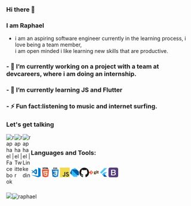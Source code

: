 ### Hi there 👋

### I am Raphael 
- i am an aspiring software engineer currently in the learning process, i love being a team member, <br/>i am open minded i like learning new skills that are productive.
  
  
  
### - 🔭 I’m currently working on a project with a team at devcareers, where i am doing an  internship.
### - 🌱 I’m currently learning JS and Flutter
### - ⚡ Fun fact:listening to music and internet surfing.

### Let's get talking


[<img align="left" alt="raphael | Facebook" width="22px" src="https://cdn.jsdelivr.net/npm/simple-icons@3.4.0/icons/facebook.svg" />][facebook]
[<img align="left" alt="raphael | Twitter" width="22px" src="https://cdn.jsdelivr.net/npm/simple-icons@3.4.0/icons/twitter.svg" />][twitter]
[<img align="left" alt="raphael | Linkedin" width="22px" src="https://cdn.jsdelivr.net/npm/simple-icons@3.4.0/icons/linkedin.svg" />][linkedin]

<br/>

### Languages and Tools:

[<img align="left" alt="Visual Studio Code" width="26px" src="https://raw.githubusercontent.com/github/explore/80688e429a7d4ef2fca1e82350fe8e3517d3494d/topics/visual-studio-code/visual-studio-code.png" />][website]
[<img align="left" alt="HTML5" width="26px" src="https://raw.githubusercontent.com/github/explore/80688e429a7d4ef2fca1e82350fe8e3517d3494d/topics/html/html.png" />][website]
[<img align="left" alt="CSS3" width="26px" src="https://raw.githubusercontent.com/github/explore/80688e429a7d4ef2fca1e82350fe8e3517d3494d/topics/css/css.png" />][website]
[<img align="left" alt="JavaScript" width="26px" src="https://raw.githubusercontent.com/github/explore/80688e429a7d4ef2fca1e82350fe8e3517d3494d/topics/javascript/javascript.png" />][website]
[<img align="left" alt="dart" width="26px" src="https://raw.githubusercontent.com/github/explore/80688e429a7d4ef2fca1e82350fe8e3517d3494d/topics/dart/dart.png" />][website]
[<img align="left" alt="GitHub" width="26px" src="https://raw.githubusercontent.com/github/explore/78df643247d429f6cc873026c0622819ad797942/topics/github/github.png" />][website]
[<img align="left" alt="Git" width="26px" src="https://raw.githubusercontent.com/github/explore/78df643247d429f6cc873026c0622819ad797942/topics/git/git.png" />][website]
[<img align="left" alt="flutter" width="26px" src="https://raw.githubusercontent.com/github/explore/80688e429a7d4ef2fca1e82350fe8e3517d3494d/topics/flutter/flutter.png" />][website]
[<img align="left" alt="bootstrap" width="26px" src="https://raw.githubusercontent.com/github/explore/80688e429a7d4ef2fca1e82350fe8e3517d3494d/topics/bootstrap/bootstrap.png" />][website]
<br />
<br />
---
<span>
  <img align="center" src="https://github-readme-stats.vercel.app/api?username=Raphaelmbewe&count_private=true&show_icons=true&theme=tokyonight&hide=stars" alt="raphael" />
</span>
<span>
  <img align="left" src="https://github-readme-stats.vercel.app/api/top-langs/?username=Raphaelmbewe&hide=php&layout=compact&theme=tokyonight" />
</span>

[website]: https://.com
[twitter]: https://twitter.com/RaphaelMbewe12
[facebook]: https://mobile.facebook.com/raphael.mbewe.56
[linkedin]: https://www.linkedin.com/in/raphael-mbewe-005201142/

